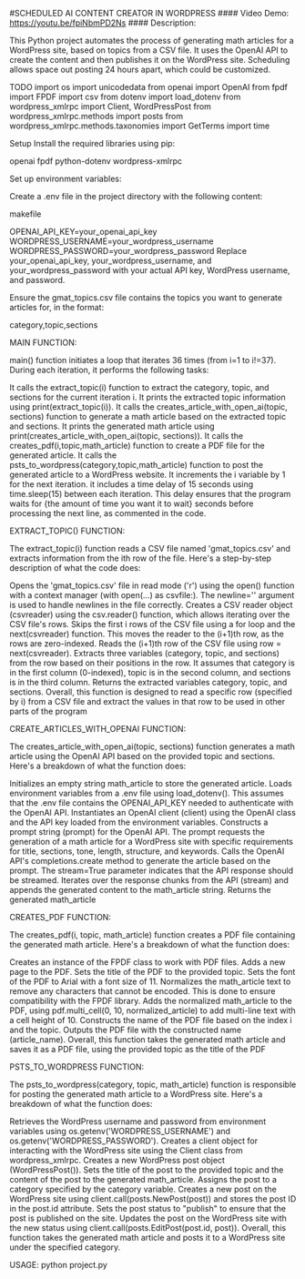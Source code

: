 #SCHEDULED AI CONTENT CREATOR IN WORDPRESS
    #### Video Demo:  https://youtu.be/fpiNbmPD2Ns
    #### Description:

This Python project automates the process of generating math articles for a WordPress site, based on topics from a CSV file. It uses the OpenAI API to create the content and then publishes it on the WordPress site. Scheduling allows space out posting 24 hours apart, which could be customized.

TODO
import os
import unicodedata
from openai import OpenAI
from fpdf import FPDF
import csv
from dotenv import load_dotenv
from wordpress_xmlrpc import Client, WordPressPost
from wordpress_xmlrpc.methods import posts
from wordpress_xmlrpc.methods.taxonomies import GetTerms
import time

Setup
Install the required libraries using pip:

openai
fpdf
python-dotenv
wordpress-xmlrpc

Set up environment variables:

Create a .env file in the project directory with the following content:

makefile

OPENAI_API_KEY=your_openai_api_key
WORDPRESS_USERNAME=your_wordpress_username
WORDPRESS_PASSWORD=your_wordpress_password
Replace your_openai_api_key, your_wordpress_username, and your_wordpress_password with your actual API key, WordPress username, and password.

Ensure the gmat_topics.csv file contains the topics you want to generate articles for, in the format:

category,topic,sections

MAIN FUNCTION:

main() function initiates a loop that iterates 36 times (from i=1 to i!=37). During each iteration, it performs the following tasks:

It calls the extract_topic(i) function to extract the category, topic, and sections for the current iteration i.
It prints the extracted topic information using print(extract_topic(i)).
It calls the creates_article_with_open_ai(topic, sections) function to generate a math article based on the extracted topic and sections.
It prints the generated math article using print(creates_article_with_open_ai(topic, sections)).
It calls the creates_pdf(i,topic,math_article) function to create a PDF file for the generated article.
It calls the psts_to_wordpress(category,topic,math_article) function to post the generated article to a WordPress website.
It increments the i variable by 1 for the next iteration.
it includes a time delay of 15 seconds using time.sleep(15) between each iteration. This delay ensures that the program waits for {the amount of time you want it to wait} seconds before processing the next line, as commented in the code.

EXTRACT_TOPIC() FUNCTION:

The extract_topic(i) function reads a CSV file named 'gmat_topics.csv' and extracts information from the ith row of the file. Here's a step-by-step description of what the code does:

Opens the 'gmat_topics.csv' file in read mode ('r') using the open() function with a context manager (with open(...) as csvfile:). The newline='' argument is used to handle newlines in the file correctly.
Creates a CSV reader object (csvreader) using the csv.reader() function, which allows iterating over the CSV file's rows.
Skips the first i rows of the CSV file using a for loop and the next(csvreader) function. This moves the reader to the (i+1)th row, as the rows are zero-indexed.
Reads the (i+1)th row of the CSV file using row = next(csvreader).
Extracts three variables (category, topic, and sections) from the row based on their positions in the row. It assumes that category is in the first column (0-indexed), topic is in the second column, and sections is in the third column.
Returns the extracted variables category, topic, and sections.
Overall, this function is designed to read a specific row (specified by i) from a CSV file and extract the values in that row to be used in other parts of the program

CREATE_ARTICLES_WITH_OPENAI FUNCTION:

The creates_article_with_open_ai(topic, sections) function generates a math article using the OpenAI API based on the provided topic and sections. Here's a breakdown of what the function does:

Initializes an empty string math_article to store the generated article.
Loads environment variables from a .env file using load_dotenv(). This assumes that the .env file contains the OPENAI_API_KEY needed to authenticate with the OpenAI API.
Instantiates an OpenAI client (client) using the OpenAI class and the API key loaded from the environment variables.
Constructs a prompt string (prompt) for the OpenAI API. The prompt requests the generation of a math article for a WordPress site with specific requirements for title, sections, tone, length, structure, and keywords.
Calls the OpenAI API's completions.create method to generate the article based on the prompt. The stream=True parameter indicates that the API response should be streamed.
Iterates over the response chunks from the API (stream) and appends the generated content to the math_article string.
Returns the generated math_article

CREATES_PDF FUNCTION:

The creates_pdf(i, topic, math_article) function creates a PDF file containing the generated math article. Here's a breakdown of what the function does:

Creates an instance of the FPDF class to work with PDF files.
Adds a new page to the PDF.
Sets the title of the PDF to the provided topic.
Sets the font of the PDF to Arial with a font size of 11.
Normalizes the math_article text to remove any characters that cannot be encoded. This is done to ensure compatibility with the FPDF library.
Adds the normalized math_article to the PDF, using pdf.multi_cell(0, 10, normalized_article) to add multi-line text with a cell height of 10.
Constructs the name of the PDF file based on the index i and the topic.
Outputs the PDF file with the constructed name (article_name).
Overall, this function takes the generated math article and saves it as a PDF file, using the provided topic as the title of the PDF

PSTS_TO_WORDPRESS FUNCTION:

The psts_to_wordpress(category, topic, math_article) function is responsible for posting the generated math article to a WordPress site. Here's a breakdown of what the function does:

Retrieves the WordPress username and password from environment variables using os.getenv('WORDPRESS_USERNAME') and os.getenv('WORDPRESS_PASSWORD').
Creates a client object for interacting with the WordPress site using the Client class from wordpress_xmlrpc.
Creates a new WordPress post object (WordPressPost()).
Sets the title of the post to the provided topic and the content of the post to the generated math_article.
Assigns the post to a category specified by the category variable.
Creates a new post on the WordPress site using client.call(posts.NewPost(post)) and stores the post ID in the post.id attribute.
Sets the post status to "publish" to ensure that the post is published on the site.
Updates the post on the WordPress site with the new status using client.call(posts.EditPost(post.id, post)).
Overall, this function takes the generated math article and posts it to a WordPress site under the specified category.

USAGE:
python project.py
